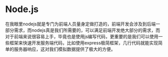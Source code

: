 # Node.js

在我眼里nodejs就是专门为前端人员量身定做打造的，前端开发会涉及到后端一部分需求，而nodejs真是我们所需要的，可以满足前端开发绝大部分的需求，而对于前端来说很容易上手，毕竟也是使用js编写代码，更重要的是我们可以使用一些框架来快速开发服务端代码，比如使用express极简框架，几行代码就能实现简单的服务器响应，这对我们模拟数据提供了极大的方便。